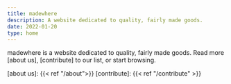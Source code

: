 ```yaml
---
title: madewhere
description: A website dedicated to quality, fairly made goods.
date: 2022-01-20
type: home
---
```


madewhere is a website dedicated to quality, fairly made goods. Read more [about
us], [contribute] to our list, or start browsing.

[about us]: {{< ref "/about">}} [contribute]: {{< ref "/contribute" >}}
